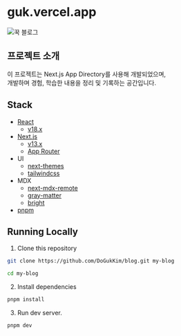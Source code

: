 # guk.vercel.app

![꾹 블로그](https://guk.vercel.app/opengraph-image?fef092d70633c5c8)

## 프로젝트 소개

이 프로젝트는 Next.js App Directory를 사용해 개발되었으며,  
개발하며 경험, 학습한 내용을 정리 및 기록하는 공간입니다.

## Stack

- [React](https://beta.reactjs.org/)
  - [v18.x](https://www.npmjs.com/package/react)
- [Next.js](https://beta.nextjs.org/)
  - [v13.x](https://www.npmjs.com/package/next)
  - [App Router](https://beta.nextjs.org/docs/app-directory-roadmap)
- UI
  - [next-themes](https://github.com/pacocoursey/next-themes)
  - [tailwindcss](https://tailwindcss.com/)
- MDX
  - [next-mdx-remote](https://www.npmjs.com/package/next-mdx-remote)
  - [gray-matter](https://www.npmjs.com/package/gray-matter)
  - [bright](https://bright.codehike.org/)
- [pnpm](https://pnpm.io/)

## Running Locally

1. Clone this repository

```bash
git clone https://github.com/DoGukKim/blog.git my-blog

cd my-blog
```

2. Install dependencies

```bash
pnpm install
```

3. Run dev server.

```bash
pnpm dev
```
